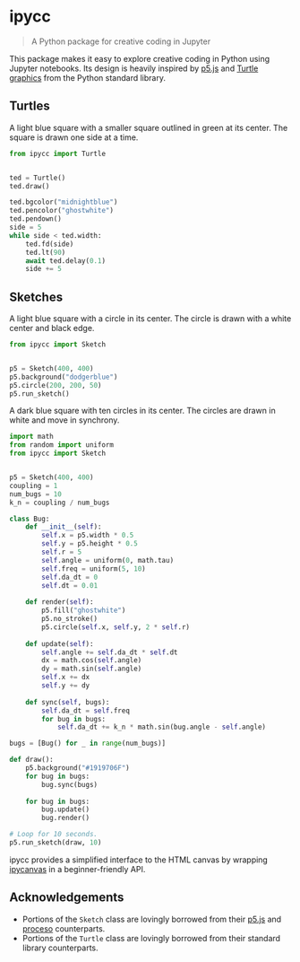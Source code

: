 # ipycc
> A Python package for creative coding in Jupyter

This package makes it easy to explore creative coding in Python using Jupyter notebooks. Its design is heavily inspired by [p5.js](https://github.com/processing/p5.js) and [Turtle graphics](https://docs.python.org/3/library/turtle.html) from the Python standard library.

## Turtles
A light blue square with a smaller square outlined in green at its center. The square is drawn one side at a time.
```python
from ipycc import Turtle


ted = Turtle()
ted.draw()

ted.bgcolor("midnightblue")
ted.pencolor("ghostwhite")
ted.pendown()
side = 5
while side < ted.width:
    ted.fd(side)
    ted.lt(90)
    await ted.delay(0.1)
    side += 5
```

## Sketches
A light blue square with a circle in its center. The circle is drawn with a white center and black edge.
```python
from ipycc import Sketch


p5 = Sketch(400, 400)
p5.background("dodgerblue")
p5.circle(200, 200, 50)
p5.run_sketch()
```

A dark blue square with ten circles in its center. The circles are drawn in white and move in synchrony.
```python
import math
from random import uniform
from ipycc import Sketch


p5 = Sketch(400, 400)
coupling = 1
num_bugs = 10
k_n = coupling / num_bugs

class Bug:
    def __init__(self):
        self.x = p5.width * 0.5
        self.y = p5.height * 0.5
        self.r = 5
        self.angle = uniform(0, math.tau)
        self.freq = uniform(5, 10)
        self.da_dt = 0
        self.dt = 0.01
    
    def render(self):
        p5.fill("ghostwhite")
        p5.no_stroke()
        p5.circle(self.x, self.y, 2 * self.r)
    
    def update(self):
        self.angle += self.da_dt * self.dt
        dx = math.cos(self.angle)
        dy = math.sin(self.angle)
        self.x += dx
        self.y += dy
    
    def sync(self, bugs):
        self.da_dt = self.freq
        for bug in bugs:
            self.da_dt += k_n * math.sin(bug.angle - self.angle)

bugs = [Bug() for _ in range(num_bugs)]

def draw():
    p5.background("#1919706F")
    for bug in bugs:
        bug.sync(bugs)
    
    for bug in bugs:
        bug.update()
        bug.render()

# Loop for 10 seconds.
p5.run_sketch(draw, 10) 
```

ipycc provides a simplified interface to the HTML canvas by wrapping [ipycanvas](https://ipycanvas.readthedocs.io/en/latest/index.html) in a beginner-friendly API.

## Acknowledgements
- Portions of the `Sketch` class are lovingly borrowed from their [p5.js](https://p5js.org) and [proceso](https://proceso.cc) counterparts.
- Portions of the `Turtle` class are lovingly borrowed from their standard library counterparts.
